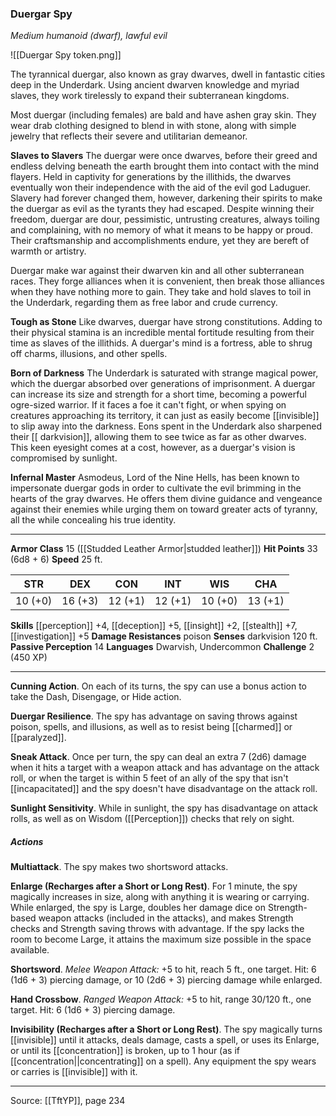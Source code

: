 ### Duergar Spy
_Medium humanoid (dwarf), lawful evil_

![[Duergar Spy token.png]]

The tyrannical duergar, also known as gray dwarves, dwell in fantastic cities deep in the Underdark. Using ancient dwarven knowledge and myriad slaves, they work tirelessly to expand their subterranean kingdoms.

Most duergar (including females) are bald and have ashen gray skin. They wear drab clothing designed to blend in with stone, along with simple jewelry that reflects their severe and utilitarian demeanor.

**Slaves to Slavers** The duergar were once dwarves, before their greed and endless delving beneath the earth brought them into contact with the mind flayers. Held in captivity for generations by the illithids, the dwarves eventually won their independence with the aid of the evil god Laduguer. Slavery had forever changed them, however, darkening their spirits to make the duergar as evil as the tyrants they had escaped. Despite winning their freedom, duergar are dour, pessimistic, untrusting creatures, always toiling and complaining, with no memory of what it means to be happy or proud. Their craftsmanship and accomplishments endure, yet they are bereft of warmth or artistry.

Duergar make war against their dwarven kin and all other subterranean races. They forge alliances when it is convenient, then break those alliances when they have nothing more to gain. They take and hold slaves to toil in the Underdark, regarding them as free labor and crude currency.


**Tough as Stone** Like dwarves, duergar have strong constitutions. Adding to their physical stamina is an incredible mental fortitude resulting from their time as slaves of the illithids. A duergar's mind is a fortress, able to shrug off charms, illusions, and other spells.


**Born of Darkness** The Underdark is saturated with strange magical power, which the duergar absorbed over generations of imprisonment. A duergar can increase its size and strength for a short time, becoming a powerful ogre-sized warrior. If it faces a foe it can't fight, or when spying on creatures approaching its territory, it can just as easily become [[invisible]] to slip away into the darkness. Eons spent in the Underdark also sharpened their [[ darkvision]], allowing them to see twice as far as other dwarves. This keen eyesight comes at a cost, however, as a duergar's vision is compromised by sunlight.


**Infernal Master** Asmodeus, Lord of the Nine Hells, has been known to impersonate duergar gods in order to cultivate the evil brimming in the hearts of the gray dwarves. He offers them divine guidance and vengeance against their enemies while urging them on toward greater acts of tyranny, all the while concealing his true identity.







---

**Armor Class** 15 ([[Studded Leather Armor|studded leather]])
**Hit Points** 33 (6d8 + 6)
**Speed** 25 ft.

| STR     | DEX     | CON     | INT     | WIS     | CHA     |
|---------|---------|---------|---------|---------|---------|
| 10 (+0) | 16 (+3) | 12 (+1) | 12 (+1) | 10 (+0) | 13 (+1) |

**Skills** [[perception]] +4, [[deception]] +5, [[insight]] +2, [[stealth]] +7, [[investigation]] +5
**Damage Resistances** poison
**Senses** darkvision 120 ft.
**Passive Perception** 14
**Languages** Dwarvish, Undercommon
**Challenge** 2 (450 XP)

---

**Cunning Action**. On each of its turns, the spy can use a bonus action to take the Dash, Disengage, or Hide action.

**Duergar Resilience**. The spy has advantage on saving throws against poison, spells, and illusions, as well as to resist being [[charmed]] or [[paralyzed]].

**Sneak Attack**. Once per turn, the spy can deal an extra 7 (2d6) damage when it hits a target with a weapon attack and has advantage on the attack roll, or when the target is within 5 feet of an ally of the spy that isn't [[incapacitated]] and the spy doesn't have disadvantage on the attack roll.

**Sunlight Sensitivity**. While in sunlight, the spy has disadvantage on attack rolls, as well as on Wisdom ([[Perception]]) checks that rely on sight.

##### Actions
**Multiattack**. The spy makes two shortsword attacks.

**Enlarge (Recharges after a Short or Long Rest)**. For 1 minute, the spy magically increases in size, along with anything it is wearing or carrying. While enlarged, the spy is Large, doubles her damage dice on Strength-based weapon attacks (included in the attacks), and makes Strength checks and Strength saving throws with advantage. If the spy lacks the room to become Large, it attains the maximum size possible in the space available.

**Shortsword**. _Melee Weapon Attack:_ +5 to hit, reach 5 ft., one target. Hit: 6 (1d6 + 3) piercing damage, or 10 (2d6 + 3) piercing damage while enlarged.

**Hand Crossbow**. _Ranged Weapon Attack:_ +5 to hit, range 30/120 ft., one target. Hit: 6 (1d6 + 3) piercing damage.

**Invisibility (Recharges after a Short or Long Rest)**. The spy magically turns [[invisible]] until it attacks, deals damage, casts a spell, or uses its Enlarge, or until its [[concentration]] is broken, up to 1 hour (as if [[concentration||concentrating]] on a spell). Any equipment the spy wears or carries is [[invisible]] with it.


---

Source: [[TftYP]], page 234